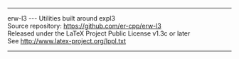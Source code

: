 ----------------------------------------------------------------
erw-l3 --- Utilities built around expl3  
Source repository: https://github.com/er-cpp/erw-l3  
Released under the LaTeX Project Public License v1.3c or later  
See http://www.latex-project.org/lppl.txt  

----------------------------------------------------------------

